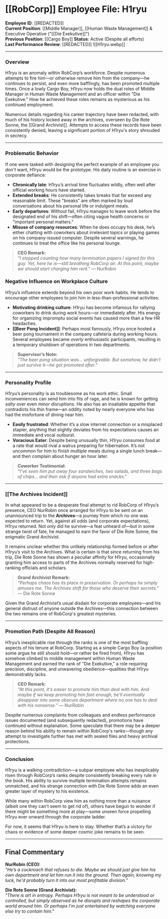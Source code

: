 # **[[RobCorp]] Employee File: H1ryu**

**Employee ID**: [[REDACTED]]  
**Current Position**: [[Middle Manager]], [[Human Waste Management]] & Executive Operative ("[[Die Exekutive]]")  
**Previous Position**: [[Cargo Boy]]
**Status**: Active (Despite all efforts)  
**Last Performance Review**: [[REDACTED]]
 ![[H1ryu.webp]]

---

### **Overview**

H1ryu is an anomaly within RobCorp’s workforce. Despite numerous attempts to fire him—or otherwise remove him from the company—he continues to persist, and even more bafflingly, has been promoted multiple times. Once a lowly Cargo Boy, H1ryu now holds the dual roles of Middle Manager in Human Waste Management and an officer within "Die Exekutive." How he achieved these roles remains as mysterious as his continued employment.

Numerous details regarding his career trajectory have been redacted, with much of his history locked away in the archives, overseen by Die Rote Sonne, the [[Grand Archivist]]. Attempts to access these records have been consistently denied, leaving a significant portion of H1ryu's story shrouded in secrecy.

---

### **Problematic Behavior**

If one were tasked with designing the perfect example of an employee you *don't* want, H1ryu would be the prototype. His daily routine is an exercise in corporate defiance:

- **Chronically late**: H1ryu’s arrival time fluctuates wildly, often well after official working hours have started.
- **Extended breaks**: He consistently takes breaks that far exceed any reasonable limit. These "breaks" are often marked by loud conversations about his personal life or indulgent meals.
- **Early departures**: Without fail, H1ryu manages to leave work before the designated end of his shift—often citing vague health concerns or "important personal matters."
- **Misuse of company resources**: When he does occupy his desk, he’s either chatting with coworkers about irrelevant topics or playing games on his company-issued computer. Despite several warnings, he continues to treat the office like his personal lounge.

> **CEO Remark:**  
> *"I stopped counting how many termination papers I signed for this guy. Yet, here he is—still breathing RobCorp air. At this point, maybe we should start charging him rent."* — NurRobin

### **Negative Influence on Workplace Culture**

H1ryu’s influence extends beyond his own poor work habits. He tends to encourage other employees to join him in less-than-professional activities:

- **Motivating drinking culture**: H1ryu has become infamous for rallying coworkers to drink during work hours—or immediately after. His energy for organizing impromptu social events has caused more than a few HR headaches.
- **[[Beer Pong Incident]]**: Perhaps most famously, H1ryu once hosted a beer pong tournament in the company cafeteria during working hours. Several employees became *overly* enthusiastic participants, resulting in a temporary shutdown of operations in two departments.
  
> **Supervisor’s Note:**  
> *"The beer pong situation was... unforgivable. But somehow, he didn’t just survive it—he got promoted after.*"

---

### **Personality Profile**

H1ryu’s personality is as troublesome as his work ethic. Small inconveniences can send him into fits of rage, and he is known for getting *salty* over even minor disruptions. He also has an insatiable appetite that contradicts his thin frame—an oddity noted by nearly everyone who has had the misfortune of dining near him.

- **Easily frustrated**: Whether it’s a slow internet connection or a misplaced stapler, anything that slightly deviates from his expectations causes an immediate and vocal outburst.
- **Voracious Eater**: Despite being unusually thin, H1ryu consumes food at a rate that would rival a walrus preparing for hibernation. It’s not uncommon for him to finish multiple meals during a single lunch break—and then complain about hunger an hour later.

> **Coworker Testimonial:**  
> *"I’ve seen him put away four sandwiches, two salads, and three bags of chips... and then ask if anyone had extra snacks."*

---

### **[[The Archives Incident]]**

In what appeared to be a desperate final attempt to rid RobCorp of H1ryu’s presence, CEO NurRobin once arranged for H1ryu to be sent on an unannounced trip to the **Archives**—a journey from which no one was expected to return. Yet, against all odds (and corporate expectations), H1ryu returned. Not only did he survive—a feat unheard of—but in some strange twist of fate, he managed to earn the favor of Die Rote Sonne, the enigmatic Grand Archivist.

It remains unclear whether this unlikely relationship formed before or after H1ryu’s visit to the Archives. What is certain is that since returning from his trip, Die Rote Sonne has shown a peculiar affinity for H1ryu, occasionally granting him access to parts of the Archives normally reserved for high-ranking officials and scholars.

> **Grand Archivist Remark:**  
> *"Perhaps chaos has its place in preservation. Or perhaps he simply amuses me. The Archives shift for those who deserve their secrets."* — Die Rote Sonne

Given the Grand Archivist’s usual disdain for corporate employees—and his general distrust of anyone outside the Archives—this connection between the two remains one of RobCorp's greatest mysteries.

---

### **Promotion Path (Despite All Reason)**

H1ryu’s inexplicable rise through the ranks is one of the most baffling aspects of his tenure at RobCorp. Starting as a simple Cargo Boy (a position some argue he still should hold—or rather be fired from), H1ryu has somehow climbed to middle management within Human Waste Management and earned the rank of "Die Exekutive," a role requiring precision, discipline, and unwavering obedience—qualities that H1ryu demonstrably lacks.

> **CEO Remark:**  
> *"At this point, it's easier to promote him than deal with him. And maybe if we keep promoting him fast enough, he'll eventually disappear into some obscure department where no one has to deal with his nonsense."* — NurRobin

Despite numerous complaints from colleagues and endless performance issues documented (and subsequently redacted), promotions have continued without explanation. Some speculate that there may be a deeper reason behind his ability to remain within RobCorp's ranks—though any attempt to investigate further has met with sealed files and heavy archival protections.

---

### **Conclusion**

H1ryu is a walking contradiction—a subpar employee who has inexplicably risen through RobCorp’s ranks despite consistently breaking every rule in the book. His ability to survive multiple termination attempts remains unmatched, and his strange connection with Die Rote Sonne adds an even greater layer of mystery to his existence.

While many within RobCorp view him as nothing more than a nuisance (albeit one they can't seem to get rid of), others have begun to wonder if there might be something more at play—some unseen force propelling H1ryu ever onward through the corporate ladder.

For now, it seems that H1ryu is here to stay. Whether that’s a victory for chaos or evidence of some deeper cosmic joke remains to be seen.

---

## **Final Commentary**

**NurRobin (CEO):**  
*"He’s a cockroach that refuses to die. Maybe we should just give him his own department and let him run it into the ground. Then again, knowing my luck, he'd probably turn it into our most profitable division."*

**Die Rote Sonne (Grand Archivist):**  
*"There is art in entropy. Perhaps H1ryu is not meant to be understood or controlled, but simply observed as he disrupts and reshapes the corporate world around him. Or perhaps I'm just entertained by watching everyone else try to contain him."*

